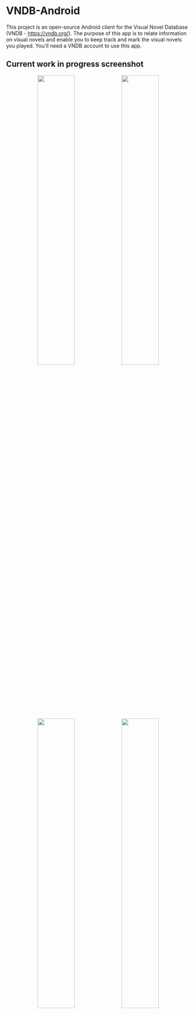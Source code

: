 # VNDB-Android

This project is an open-source Android client for the Visual Novel Database (VNDB - https://vndb.org/). The purpose of this app is to relate information on visual novels and enable you to keep track and mark the visual novels you played. You'll need a VNDB account to use this app.

## Current work in progress screenshot
<p align="center">
  <img src="http://image.noelshack.com/fichiers/2016/15/1460668648-2016-04-14-21-08-37.png" width="45%"/>
  <img src="http://image.noelshack.com/fichiers/2016/15/1460668647-2016-04-14-21-10-04.png" width="45%"/>
  <img src="http://image.noelshack.com/fichiers/2016/12/1459007870-2016-03-26-15-57-16.png" width="45%"/>
  <img src="http://image.noelshack.com/fichiers/2016/13/1459181558-2016-03-28-16-11-56.png" width="45%"/>
</p>
